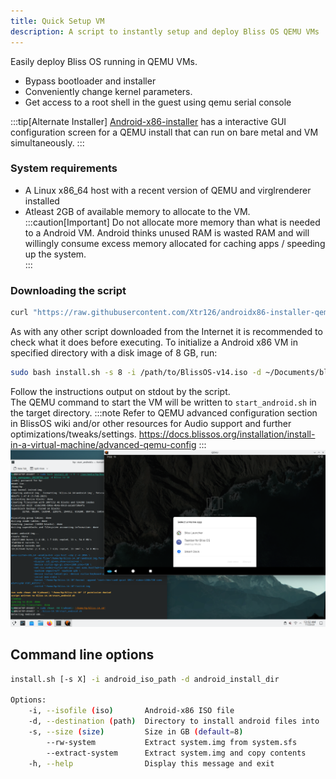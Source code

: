 ```yaml
---
title: Quick Setup VM
description: A script to instantly setup and deploy Bliss OS QEMU VMs 
---
```

Easily deploy Bliss OS running in QEMU VMs. 
- Bypass bootloader and installer
- Conveniently change kernel parameters.
- Get access to a root shell in the guest using qemu serial console

:::tip[Alternate Installer]
[Android-x86-installer](https://github.com/Xtr126/Android-x86-installer) has a interactive GUI configuration screen for a QEMU install that can run on bare metal and VM simultaneously.
:::

### System requirements
* A Linux x86_64 host with a recent version of QEMU and virglrenderer installed
* Atleast 2GB of available memory to allocate to the VM.
:::caution[Important]
Do not allocate more memory than what is needed to a Android VM. Android thinks unused RAM is wasted RAM and will willingly consume excess memory allocated for caching apps / speeding up the system.  
:::  


### Downloading the script
```bash
curl "https://raw.githubusercontent.com/Xtr126/androidx86-installer-qemu-linux/refs/heads/main/install.sh" -qgb "" -fLC - --retry 3 --retry-delay 3 -o install.sh
```
As with any other script downloaded from the Internet it is recommended to check what it does before executing.
To initialize a Android x86 VM in specified directory with a disk image of 8 GB, run:  
```bash
sudo bash install.sh -s 8 -i /path/to/BlissOS-v14.iso -d ~/Documents/bliss-14.10
```
Follow the instructions output on stdout by the script.  
The QEMU command to start the VM will be written to `start_android.sh` in the target directory.
:::note
Refer to QEMU advanced configuration section in BlissOS wiki and/or other resources for Audio support and further optimizations/tweaks/settings. 
https://docs.blissos.org/installation/install-in-a-virtual-machine/advanced-qemu-config
:::
![image](../../assets/Screenshot_KDE_Plasma_QEMU.png)

## Command line options
```bash
install.sh [-s X] -i android_iso_path -d android_install_dir

Options:
    -i, --isofile (iso)       Android-x86 ISO file
    -d, --destination (path)  Directory to install android files into
    -s, --size (size)         Size in GB (default=8)
        --rw-system           Extract system.img from system.sfs 
        --extract-system      Extract system.img and copy contents
    -h, --help                Display this message and exit
```

